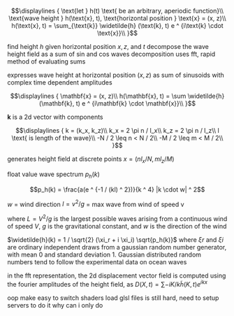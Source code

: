 ```math
\displaylines
{
  \text{let } h(t) \text{ be an arbitrary, aperiodic function}\\
  \text{wave height } h(\text{x}, t), \text{horizontal position } \text{x} = (x, z)\\
  h(\text{x}, t) = \sum_{\text{k}} \widetilde{h} (\text{k}, t) e ^ {i\text{k} \cdot \text{x}}\\
}
```
find height $h$ given horizontal position $x, z$, and $t$
decompose the wave height field as a sum of sin and cos waves
decomposition uses fft, rapid method of evaluating sums

expresses wave height at horizontal position $(x, z)$ as sum of sinusoids
with complex time dependent amplitudes

```math
\displaylines
{
  \mathbf{x} = (x, z)\\
  h(\mathbf{x}, t) = \sum \widetilde{h} (\mathbf{k}, t) e ^ {i\mathbf{k} \cdot \mathbf{x}}\\
}
```

$\mathbf{k}$ is a 2d vector with components

```math
\displaylines
{
  k = (k_x, k_z)\\
  k_x = 2 \pi n / l_x\\
  k_z = 2 \pi n / l_z\\
  l \text{ is length of the wave}\\
  -N / 2 \leq n < N / 2\\
  -M / 2 \leq m < M / 2\\
}
```

generates height field at discrete points $x = (n l_x / N, m l_z / M)$

float value
wave spectrum $p_h(k)$
```math
p_h(k) = \frac{a(e ^ {-1 / (kl) ^ 2})}{k ^ 4} |k \cdot w| ^ 2
```
$w$ = wind direction
$l = v ^ 2 / g$ = max wave from wind of speed v

where $L = V ^ 2 / g$ is the largest possible waves arising
from a continuous wind of speed $V$,
$g$ is the gravitational constant, and $w$ is
the direction of the wind

$\widetilde{h}(k) = 1 / \sqrt{2} (\xi_r + i \xi_i) \sqrt{p_h(k)}$
where $ξr$ and $ξi$ are ordinary independent draws from a gaussian
random number generator, with mean 0 and standard deviation 1.
Gaussian distributed random numbers tend to follow the experimental data on ocean waves

in the fft representation,
the 2d displacement vector field is computed using the fourier amplitudes
of the height field, as
$D(X, t) = \sum -i K / k \widetilde{h}(K, t) e ^ {ikx}$

oop make easy to switch shaders
load glsl files is still hard, need to setup servers to do it
why can i only do <script src = 'js'> but cannot just do <script src = 'glsl'>
currently shaders are written in the html files
to be easier to switched when just getelementbyid

if more time, do the fft and philips spectrum calculations in gpu in compute shaders instead of cpu
currently code is in cpu, cpu have the advantage of more flexible in the coding part
where classes can be easily called by other classes, webassembly also can be used

![0](a/image/0.png)
![1](a/image/1.png)
![2](a/image/2.png)
